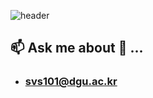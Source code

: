 ![header](https://capsule-render.vercel.app/api?type=rect&color=gradient&height=100&section=header&text=Hi&nbsp;there&nbsp;👋&fontSize=30)  

## 📫 Ask me about 💬 ... 
 - ### svs101@dgu.ac.kr

 
<!--
**choiyunh/choiyunh** is a ✨ _special_ ✨ repository because its `README.md` (this file) appears on your GitHub profile.

Here are some ideas to get you started:

- 🔭 I’m currently working on ...
- 🌱 I’m currently learning ...
- 👯 I’m looking to collaborate on ...
- 🤔 I’m looking for help with ...
- 💬 Ask me about ...
- 📫 How to reach me: ...
- 😄 Pronouns: ...
- ⚡ Fun fact: ...
-->
